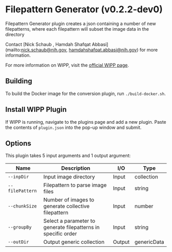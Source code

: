 # Filepattern Generator (v0.2.2-dev0)


Filepattern Generator plugin creates a json containing a number of new filepatterns, where each filepattern will subset the image data in the directory

Contact [Nick Schaub , Hamdah Shafqat Abbasi](mailto:nick.schaub@nih.gov, hamdahshafqat.abbasi@nih.gov) for more information.

For more information on WIPP, visit the [official WIPP page](https://isg.nist.gov/deepzoomweb/software/wipp).


## Building

To build the Docker image for the conversion plugin, run
`./build-docker.sh`.

## Install WIPP Plugin

If WIPP is running, navigate to the plugins page and add a new plugin. Paste the
contents of `plugin.json` into the pop-up window and submit.

## Options

This plugin takes 5 input arguments and
1 output argument:

| Name          | Description                                                   | I/O    | Type          |
|---------------|---------------------------------------------------------------|--------|---------------|
| `--inpDir`    | Input image directory                                         | Input  | collection    |
| `--filePattern`   | Filepattern to parse image files                              | Input  | string        |
| `--chunkSize` | Number of images to generate collective filepattern           | Input  | number        |
| `--groupBy`   | Select a parameter to generate filepatterns in specific order | Input  | string        |
| `--outDir`    | Output generic collection                                     | Output | genericData    |




